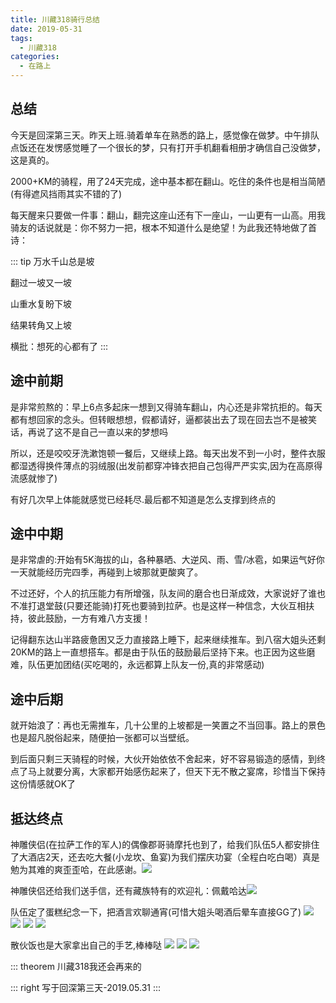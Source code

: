 ```yaml
---
title: 川藏318骑行总结
date: 2019-05-31
tags:
  - 川藏318
categories:
  - 在路上
---
```


## 总结

今天是回深第三天。昨天上班.骑着单车在熟悉的路上，感觉像在做梦。中午排队点饭还在发愣感觉睡了一个很长的梦，只有打开手机翻看相册才确信自己没做梦，这是真的。

2000+KM的骑程，用了24天完成，途中基本都在翻山。吃住的条件也是相当简陋(有得遮风挡雨其实不错的了)

每天醒来只要做一件事：翻山，翻完这座山还有下一座山，一山更有一山高。用我骑友的话说就是：你不努力一把，根本不知道什么是绝望！为此我还特地做了首诗：

::: tip
万水千山总是坡

翻过一坡又一坡

山重水复盼下坡

结果转角又上坡

横批：想死的心都有了
:::

## 途中前期

是非常煎熬的：早上6点多起床一想到又得骑车翻山，内心还是非常抗拒的。每天都有想回家的念头。但转眼想想，假都请好，逼都装出去了现在回去岂不是被笑话，再说了这不是自己一直以来的梦想吗

所以，还是咬咬牙洗漱饱顿一餐后，又继续上路。每天出发不到一小时，整件衣服都湿透得换件薄点的羽绒服(出发前都穿冲锋衣把自己包得严严实实,因为在高原得流感就惨了)

有好几次早上体能就感觉已经耗尽.最后都不知道是怎么支撑到终点的

## 途中中期

是非常虐的:开始有5K海拔的山，各种暴晒、大逆风、雨、雪/冰雹，如果运气好你一天就能经历完四季，再碰到上坡那就更酸爽了。

不过还好，个人的抗压能力有所增强，队友间的磨合也日渐成效，大家说好了谁也不准打退堂鼓(只要还能骑)打死也要骑到拉萨。也是这样一种信念，大伙互相扶持，彼此鼓励，一方有难八方支援！

记得翻东达山半路疲惫困又乏力直接路上睡下，起来继续推车。到八宿大姐头还剩20KM的路上一直想搭车。都是由于队伍的鼓励最后坚持下来。也正因为这些磨难，队伍更加团结(买吃喝的，永远都算上队友一份,真的非常感动)

## 途中后期

就开始浪了：再也无需推车，几十公里的上坡都是一笑置之不当回事。路上的景色也是超凡脱俗起来，随便拍一张都可以当壁纸。

到后面只剩三天骑程的时候，大伙开始依依不舍起来，好不容易锻造的感情，到终点了马上就要分离，大家都开始感伤起来了，但天下无不散之宴席，珍惜当下保持这份情感就OK了

## 抵达终点
神雕侠侣(在拉萨工作的军人)的偶像郡哥骑摩托也到了，给我们队伍5人都安排住了大酒店2天，还去吃大餐(小龙坎、鱼宴)为我们摆庆功宴（全程白吃白喝）真是勉为其难的爽歪歪哈，在此感谢。![](http://fublog.oss-cn-shenzhen.aliyuncs.com/20190531-1e85e95edbb14887b37c8664f7b9b0bd.jpg)

神雕侠侣还给我们送手信，还有藏族特有的欢迎礼：佩戴哈达![](http://fublog.oss-cn-shenzhen.aliyuncs.com/20190531-20743558a1cb49b7bb28bfc0d37bf2f0.jpg)

队伍定了蛋糕纪念一下，把酒言欢聊通宵(可惜大姐头喝酒后晕车直接GG了)
![](http://fublog.oss-cn-shenzhen.aliyuncs.com/20190531-92636b75a57e4f188d8144bfa3c6e8df.jpg)
![](http://fublog.oss-cn-shenzhen.aliyuncs.com/20190531-7d7f4dbe9bee4418892e75adad39e736.jpg)
![](http://fublog.oss-cn-shenzhen.aliyuncs.com/20190531-22d814246d434c60bf8dea3394fa4276.jpg)
![](http://fublog.oss-cn-shenzhen.aliyuncs.com/20190531-b4b9709baf20407da6787086c1efd36a.jpg)

散伙饭也是大家拿出自己的手艺,棒棒哒
![](http://fublog.oss-cn-shenzhen.aliyuncs.com/20190531-7a7120b3341e45358af49f314957b897.jpg)
![](http://fublog.oss-cn-shenzhen.aliyuncs.com/20190531-c91f264ebc4642b8b995021a0c4a70c3.jpg)
![](http://fublog.oss-cn-shenzhen.aliyuncs.com/20190531-3782fe4cea004e36a14e62d1a676239c.jpg)

::: theorem 川藏318我还会再来的

::: right
写于回深第三天-2019.05.31
:::